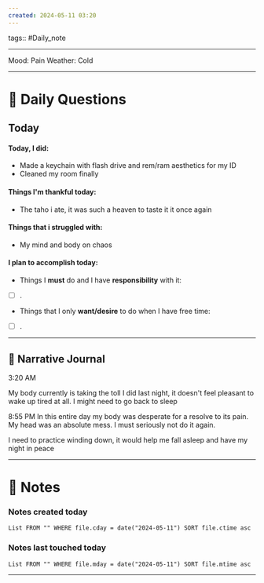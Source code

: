 ```yaml
---
created: 2024-05-11 03:20
---
```

tags:: #Daily_note

---

Mood: Pain
Weather: Cold

---
# 📝 Daily Questions

## Today
#### Today, I did:
- Made a keychain with flash drive and rem/ram aesthetics for my ID
- Cleaned my room finally
#### Things I'm thankful today:
- The taho i ate, it was such a heaven to taste it it once again
#### Things that i struggled with:
- My mind and body on chaos
#### I plan to accomplish today:
- Things I **must** do and I have **responsibility** with it:
- [ ] .
- Things that I only **want/desire** to do when I have free time:
- [ ] .

---

##  📝 Narrative Journal
3:20 AM

My body currently is taking the toll I did last night, it doesn't feel pleasant to wake up tired at all. I might need to go back to sleep

8:55 PM
In this entire day my body was desperate for a resolve to its pain. My head was an absolute mess. I must seriously not do it again.

I need to practice winding down, it would help me fall asleep and have my night in peace


---
# 📝 Notes

### Notes created today
```dataview
List FROM "" WHERE file.cday = date("2024-05-11") SORT file.ctime asc
```

### Notes last touched today
```dataview
List FROM "" WHERE file.mday = date("2024-05-11") SORT file.mtime asc
```

---